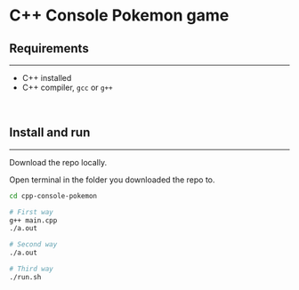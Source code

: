# C++ Console Pokemon game

## Requirements

___

- C++ installed
- C++ compiler, `gcc` or `g++`

<br />

## Install and run

___

Download the repo locally.

Open terminal in the folder you downloaded the repo to.

```zsh
cd cpp-console-pokemon
```

```zsh
# First way
g++ main.cpp
./a.out

# Second way
./a.out

# Third way
./run.sh
```
